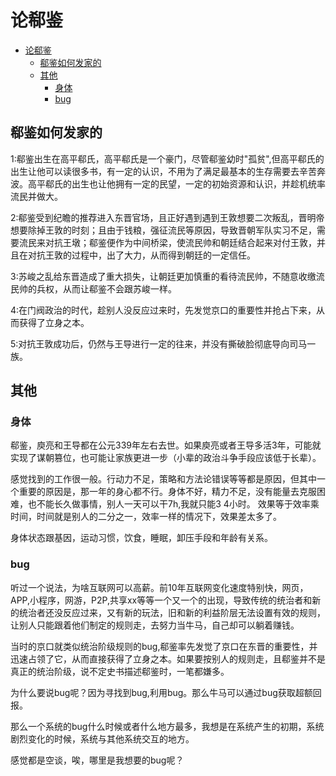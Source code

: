 # 论郗鉴

- [论郗鉴](#论郗鉴)
  - [郗鉴如何发家的](#郗鉴如何发家的)
  - [其他](#其他)
    - [身体](#身体)
    - [bug](#bug)

## 郗鉴如何发家的

1:郗鉴出生在高平郗氏，高平郗氏是一个豪门，尽管郗鉴幼时"孤贫",但高平郗氏的出生让他可以读很多书，有一定的认识，不用为了满足最基本的生存需要去辛苦奔波。高平郗氏的出生也让他拥有一定的民望，一定的初始资源和认识，并趁机统率流民并做大。

2:郗鉴受到纪瞻的推荐进入东晋官场，且正好遇到遇到王敦想要二次叛乱，晋明帝想要除掉王敦的时刻；且由于钱粮，强征流民等原因，导致晋朝军队实习不足，需要流民来对抗王墩；郗鉴便作为中间桥梁，使流民帅和朝廷结合起来对付王敦，并且在对抗王敦的过程中，出了大力，从而得到朝廷的一定信任。

3:苏峻之乱给东晋造成了重大损失，让朝廷更加慎重的看待流民帅，不随意收缴流民帅的兵权，从而让郗鉴不会跟苏峻一样。

4:在门阀政治的时代，趁别人没反应过来时，先发觉京口的重要性并抢占下来，从而获得了立身之本。

5:对抗王敦成功后，仍然与王导进行一定的往来，并没有撕破脸彻底导向司马一族。

## 其他

### 身体

郗鉴，庾亮和王导都在公元339年左右去世。如果庾亮或者王导多活3年，可能就实现了谋朝篡位，也可能让家族更进一步（小辈的政治斗争手段应该低于长辈）。

感觉找到的工作很一般。行动力不足，策略和方法论错误等等都是原因，但其中一个重要的原因是，那一年的身心都不行。身体不好，精力不足，没有能量去克服困难，也不能长久做事情，别人一天可以干7h,我就只能3 4小时。
效果等于效率乘时间，时间就是别人的二分之一，效率一样的情况下，效果差太多了。

身体状态跟基因，运动习惯，饮食，睡眠，卸压手段和年龄有关系。

### bug

听过一个说法，为啥互联网可以高薪。前10年互联网变化速度特别快，网页，APP,小程序，网游，P2P,共享xx等等一个又一个的出现，导致传统的统治者和新的统治者还没反应过来，又有新的玩法，旧和新的利益阶层无法设置有效的规则，让别人只能跟着他们制定的规则走，去努力当牛马，自己却可以躺着赚钱。

当时的京口就类似统治阶级规则的bug,郗鉴率先发觉了京口在东晋的重要性，并迅速占领了它，从而直接获得了立身之本。如果要按别人的规则走，且郗鉴并不是真正的统治阶级，说不定史书描述郗鉴时，一笔都嫌多。

为什么要说bug呢？因为寻找到bug,利用bug。那么牛马可以通过bug获取超额回报。

那么一个系统的bug什么时候或者什么地方最多，我想是在系统产生的初期，系统剧烈变化的时候，系统与其他系统交互的地方。

感觉都是空谈，唉，哪里是我想要的bug呢？
